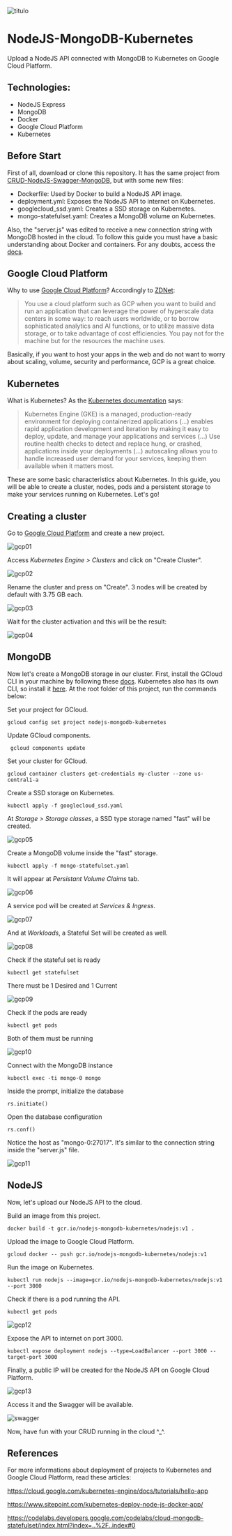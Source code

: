 ![titulo](/docs/titulo.JPG)

# NodeJS-MongoDB-Kubernetes

Upload a NodeJS API connected with MongoDB to Kubernetes on Google Cloud Platform.

## Technologies:

- NodeJS Express
- MongoDB
- Docker
- Google Cloud Platform
- Kubernetes

## Before Start

First of all, download or clone this repository. It has the same project from [CRUD-NodeJS-Swagger-MongoDB](https://github.com/lucianopereira86/CRUD-NodeJS-Swagger-MongoDB), but with some new files:
- Dockerfile: Used by Docker to build a NodeJS API image.
- deployment.yml: Exposes the NodeJS API to internet on Kubernetes.
- googlecloud_ssd.yaml: Creates a SSD storage on Kubernetes.
- mongo-statefulset.yaml: Creates a MongoDB volume on Kubernetes.

Also, the "server.js" was edited to receive a new connection string with MongoDB hosted in the cloud.
To follow this guide you must have a basic understanding about Docker and containers.
For any doubts, access the [docs](https://docs.docker.com/).

## Google Cloud Platform

Why to use [Google Cloud Platform](https://console.cloud.google.com)?
Accordingly to [ZDNet](https://www.zdnet.com/article/what-google-cloud-platform-is-and-why-youd-use-it/):

> You use a cloud platform such as GCP when you want to build and run an application that can leverage the power of hyperscale data centers in some way: to reach users worldwide, or to borrow sophisticated analytics and AI functions, or to utilize massive data storage, or to take advantage of cost efficiencies. You pay not for the machine but for the resources the machine uses.

Basically, if you want to host your apps in the web and do not want to worry about scaling, volume, security and performance, GCP is a great choice.

## Kubernetes

What is Kubernetes?
As the [Kubernetes documentation](https://cloud.google.com/kubernetes-engine/?&utm_source=google&utm_medium=cpc&utm_campaign=latam-BR-all-pt-dr-skws-all-all-trial-e-dr-1007178-LUAC0008679&utm_content=text-ad-none-none-DEV_c-CRE_325592090332-ADGP_SKWS+%7C+Multi+~+Compute+%7C+Kubernetes-KWID_43700040482195549-kwd-299675360776-userloc_1031424&utm_term=KW_kubernetes-ST_Kubernetes&gclid=Cj0KCQjwkK_qBRD8ARIsAOteukAzxctsrV53P5iaRmVcNWgVXarKph5jZQNsKNoHB7xp4U7I63liiT8aAp3aEALw_wcB&gclsrc=aw.ds) says:

> Kubernetes Engine (GKE) is a managed, production-ready environment for deploying containerized applications (...) enables rapid application development and iteration by making it easy to deploy, update, and manage your applications and services (...) Use routine health checks to detect and replace hung, or crashed, applications inside your deployments (...) autoscaling allows you to handle increased user demand for your services, keeping them available when it matters most.

These are some basic characteristics about Kubernetes. 
In this guide, you will be able to create a cluster, nodes, pods and a persistent storage to make your services running on Kubernetes. Let's go!

## Creating a cluster

Go to [Google Cloud Platform](https://console.cloud.google.com/projectcreate?previousPage=folder%3D&organizationId=0) and create a new project.

![gcp01](/docs/gcp01.JPG)

Access *Kubernetes Engine > Clusters* and click on "Create Cluster".

![gcp02](/docs/gcp02.JPG)

Rename the cluster and press on "Create". 3 nodes will be created by default with 3.75 GB each.

![gcp03](/docs/gcp03.JPG)

Wait for the cluster activation and this will be the result:

![gcp04](/docs/gcp04.JPG)

## MongoDB

Now let's create a MongoDB storage in our cluster.
First, install the GCloud CLI in your machine by following these [docs](https://cloud.google.com/sdk/gcloud/).
Kubernetes also has its own CLI, so install it [here](https://kubernetes.io/docs/reference/kubectl/).
At the root folder of this project, run the commands below:

Set your project for GCloud.

```batch
gcloud config set project nodejs-mongodb-kubernetes
```

Update GCloud components.

```batch
 gcloud components update
```

Set your cluster for GCloud.

```batch
gcloud container clusters get-credentials my-cluster --zone us-central1-a
```

Create a SSD storage on Kubernetes.

```batch
kubectl apply -f googlecloud_ssd.yaml
```

At *Storage > Storage classes*, a SSD type storage named "fast" will be created.

![gcp05](/docs/gcp05.JPG)

Create a MongoDB volume inside the "fast" storage.

```batch
kubectl apply -f mongo-statefulset.yaml
```

It will appear at *Persistant Volume Claims* tab.

![gcp06](/docs/gcp06.JPG)

A service pod will be created at *Services & Ingress*.

![gcp07](/docs/gcp07.JPG)

And at *Workloads*, a Stateful Set will be created as well.

![gcp08](/docs/gcp08.JPG)

Check if the stateful set is ready

```batch
kubectl get statefulset
```

There must be 1 Desired and 1 Current

![gcp09](/docs/gcp09.JPG)

Check if the pods are ready

```batch
kubectl get pods
```

Both of them must be running

![gcp10](/docs/gcp10.JPG)

Connect with the MongoDB instance

```batch
kubectl exec -ti mongo-0 mongo
```

Inside the prompt, initialize the database

```batch
rs.initiate()
```

Open the database configuration

```batch
rs.conf()
```

Notice the host as "mongo-0:27017". It's similar to the connection string inside the "server.js" file.

![gcp11](/docs/gcp11.JPG)

## NodeJS

Now, let's upload our NodeJS API to the cloud.

Build an image from this project.

```batch
docker build -t gcr.io/nodejs-mongodb-kubernetes/nodejs:v1 .
```

Upload the image to Google Cloud Platform.

```batch
gcloud docker -- push gcr.io/nodejs-mongodb-kubernetes/nodejs:v1
```

Run the image on Kubernetes.

```batch
kubectl run nodejs --image=gcr.io/nodejs-mongodb-kubernetes/nodejs:v1 --port 3000
```

Check if there is a pod running the API.

```batch
kubectl get pods
```

![gcp12](/docs/gcp12.JPG)

Expose the API to internet on port 3000.

```batch
kubectl expose deployment nodejs --type=LoadBalancer --port 3000 --target-port 3000
```

Finally, a public IP will be created for the NodeJS API on Google Cloud Platform.

![gcp13](/docs/gcp13.JPG)

Access it and the Swagger will be available.

![swagger](/docs/swagger.JPG)

Now, have fun with your CRUD running in the cloud \^\_\^.

## References

For more informations about deployment of projects to Kubernetes and Google Cloud Platform, read these articles:

https://cloud.google.com/kubernetes-engine/docs/tutorials/hello-app

https://www.sitepoint.com/kubernetes-deploy-node-js-docker-app/

https://codelabs.developers.google.com/codelabs/cloud-mongodb-statefulset/index.html?index=..%2F..index#0
